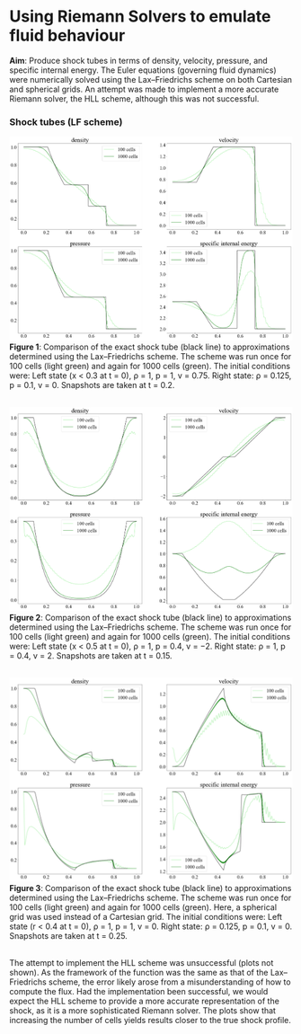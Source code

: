 # Using Riemann Solvers to emulate fluid behaviour

**Aim**: Produce shock tubes in terms of density, velocity, pressure, and specific internal energy. The Euler equations (governing fluid dynamics) were numerically solved using the Lax–Friedrichs scheme on both Cartesian and spherical grids. An attempt was made to implement a more accurate Riemann solver, the HLL scheme, although this was not successful.

### Shock tubes (LF scheme)


![Figure 1](/Plots/LFScheme_Plot1_CC.png)
<br />
**Figure 1**: Comparison of the exact shock tube (black line) to approximations determined using the Lax–Friedrichs scheme. The scheme was run once for 100 cells (light green) and again for 1000 cells (green). The initial conditions were: Left state (x < 0.3 at t = 0), ρ = 1, p = 1, v = 0.75. Right state: ρ = 0.125, p = 0.1, v = 0. Snapshots are taken at t = 0.2.
<br />
<br />

![Figure 2](/Plots/LFScheme_Plot2_CC.png)
<br />
**Figure 2**: Comparison of the exact shock tube (black line) to approximations determined using the Lax–Friedrichs scheme. The scheme was run once for 100 cells (light green) and again for 1000 cells (green). The initial conditions were: Left state (x < 0.5 at t = 0), ρ = 1, p = 0.4, v = −2. Right state: ρ = 1, p = 0.4, v = 2. Snapshots are taken at t = 0.15.
<br />
<br />

![Figure 3](/Plots/LFScheme_Plot1_SPC.png)
<br />
**Figure 3**: Comparison of the exact shock tube (black line) to approximations determined using the Lax–Friedrichs scheme. The scheme was run once for 100 cells (light green) and again for 1000 cells (green). Here, a spherical grid was used instead of a Cartesian grid. The initial conditions were: Left state (r < 0.4 at t = 0), ρ = 1, p = 1, v = 0. Right state: ρ = 0.125, p = 0.1, v = 0. Snapshots are taken at t = 0.25.
<br />
<br />

The attempt to implement the HLL scheme was unsuccessful (plots not shown). As the framework of the function was the same as that of the Lax–Friedrichs scheme, the error likely arose from a misunderstanding of how to compute the flux. Had the implementation been successful, we would expect the HLL scheme to provide a more accurate representation of the shock, as it is a more sophisticated Riemann solver. The plots show that increasing the number of cells yields results closer to the true shock profile.
